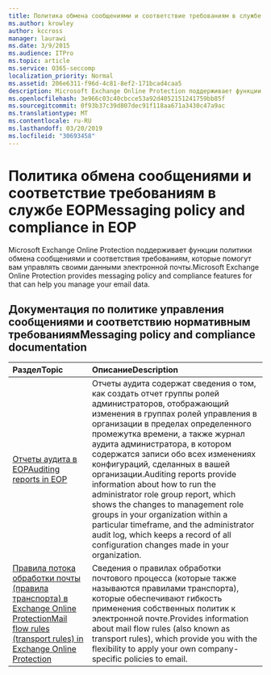 ```yaml
---
title: Политика обмена сообщениями и соответствие требованиям в службе EOP
ms.author: krowley
author: kccross
manager: laurawi
ms.date: 3/9/2015
ms.audience: ITPro
ms.topic: article
ms.service: O365-seccomp
localization_priority: Normal
ms.assetid: 206e6311-f96d-4c81-8ef2-171bcad4caa5
description: Microsoft Exchange Online Protection поддерживает функции политики обмена сообщениями и соответствия требованиям, которые помогут вам управлять своими данными электронной почты.
ms.openlocfilehash: 3e966c03c40cbcce53a92d4052151241759bb85f
ms.sourcegitcommit: 0f93b37c39d807dec91f118aa671a3430c47a9ac
ms.translationtype: MT
ms.contentlocale: ru-RU
ms.lasthandoff: 03/20/2019
ms.locfileid: "30693458"
---
```

# <a name="messaging-policy-and-compliance-in-eop"></a><span data-ttu-id="a412c-103">Политика обмена сообщениями и соответствие требованиям в службе EOP</span><span class="sxs-lookup"><span data-stu-id="a412c-103">Messaging policy and compliance in EOP</span></span>

<span data-ttu-id="a412c-104">Microsoft Exchange Online Protection поддерживает функции политики обмена сообщениями и соответствия требованиям, которые помогут вам управлять своими данными электронной почты.</span><span class="sxs-lookup"><span data-stu-id="a412c-104">Microsoft Exchange Online Protection provides messaging policy and compliance features for that can help you manage your email data.</span></span>
  
## <a name="messaging-policy-and-compliance-documentation"></a><span data-ttu-id="a412c-105">Документация по политике управления сообщениями и соответствию нормативным требованиям</span><span class="sxs-lookup"><span data-stu-id="a412c-105">Messaging policy and compliance documentation</span></span>

|<span data-ttu-id="a412c-106">**Раздел**</span><span class="sxs-lookup"><span data-stu-id="a412c-106">**Topic**</span></span>|<span data-ttu-id="a412c-107">**Описание**</span><span class="sxs-lookup"><span data-stu-id="a412c-107">**Description**</span></span>|
|:-----|:-----|
|[<span data-ttu-id="a412c-108">Отчеты аудита в EOP</span><span class="sxs-lookup"><span data-stu-id="a412c-108">Auditing reports in EOP</span></span>](auditing-reports-in-eop.md)|<span data-ttu-id="a412c-109">Отчеты аудита содержат сведения о том, как создать отчет группы ролей администраторов, отображающий изменения в группах ролей управления в организации в пределах определенного промежутка времени, а также журнал аудита администратора, в котором содержатся записи обо всех изменениях конфигураций, сделанных в вашей организации.</span><span class="sxs-lookup"><span data-stu-id="a412c-109">Auditing reports provide information about how to run the administrator role group report, which shows the changes to management role groups in your organization within a particular timeframe, and the administrator audit log, which keeps a record of all configuration changes made in your organization.</span></span>|
|[<span data-ttu-id="a412c-110">Правила потока обработки почты (правила транспорта) в Exchange Online Protection</span><span class="sxs-lookup"><span data-stu-id="a412c-110">Mail flow rules (transport rules) in Exchange Online Protection</span></span>](mail-flow-rules-transport-rules-0.md)|<span data-ttu-id="a412c-111">Сведения о правилах обработки почтового процесса (которые также называются правилами транспорта), которые обеспечивают гибкость применения собственных политик к электронной почте.</span><span class="sxs-lookup"><span data-stu-id="a412c-111">Provides information about mail flow rules (also known as transport rules), which provide you with the flexibility to apply your own company-specific policies to email.</span></span>|
